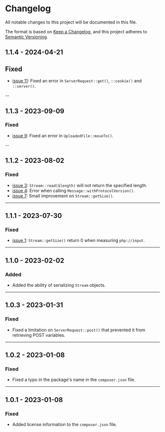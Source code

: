 # Changelog

All notable changes to this project will be documented in this file.

The format is based on [Keep a Changelog](https://keepachangelog.com/en/1.0.0/),
and this project adheres to [Semantic Versioning](https://semver.org/spec/v2.0.0.html).


## 1.1.4 - 2024-04-21
## Fixed
- [issue 11](https://github.com/adinan-cenci/psr-7/issues/11): Fixed an error in `ServerRequest::get()`, `::cookie()` and `::server()`.

--

## 1.1.3 - 2023-09-09
### Fixed
- [issue 9](https://github.com/adinan-cenci/psr-7/issues/9): Fixed an error in `UploadedFile::moveTo()`.

--

## 1.1.2 - 2023-08-02
### Fixed
- [issue 3](https://github.com/adinan-cenci/psr-7/issues/3): `Stream::read($length)` will not return the specified length.
- [issue 4](https://github.com/adinan-cenci/psr-7/issues/4): Error when calling `Message::withProtocolVersion()`.
- [issue 7](https://github.com/adinan-cenci/psr-7/issues/7): Small improvement on `Stream::getSize()`.

---

## 1.1.1 - 2023-07-30
### Fixed
- [issue 1](https://github.com/adinan-cenci/psr-7/issues/1): `Stream::getSize()` return 0 when measuring `php://input`.

---

## 1.1.0 - 2023-02-02
### Added
- Added the ability of serializing `Stream` objects.

---

## 1.0.3 - 2023-01-31
### Fixed
- Fixed a limitation on `ServerRequest::post()` that prevented it from
  retrieving POST variables.

---

## 1.0.2 - 2023-01-08
### Fixed
- Fixed a typo in the package's name in the `composer.json` file.

---

## 1.0.1 - 2023-01-08
### Fixed
- Added license information to the `composer.json` file.
